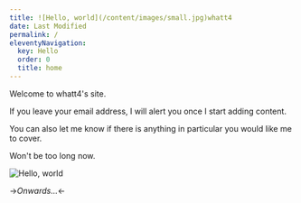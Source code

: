 ```yaml
---
title: ![Hello, world](/content/images/small.jpg)whatt4
date: Last Modified 
permalink: /
eleventyNavigation:
  key: Hello 
  order: 0
  title: home
---
```

Welcome to whatt4's site. 

If you leave your email address, I will alert you once I start adding content.

You can also let me know if there is anything in particular you would like me to cover.

Won't be too long now. 

![Hello, world](/content/images/hello.jpg)

->*Onwards...*<-



